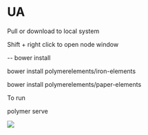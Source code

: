 # UA
Pull or download to local system



Shift + right click to open node window

-- bower install 



bower install polymerelements/iron-elements




bower install polymerelements/paper-elements


To run

polymer serve

<img src="UA/file.png"/>
